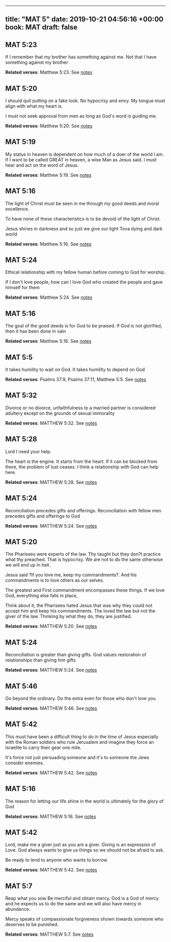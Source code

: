
---
title: "MAT 5"
date: 2019-10-21 04:56:16 +00:00
book: MAT
draft: false
---

## MAT 5:23

If I remember that my brother has something against me. Not that I have something against my brother

**Related verses**: Matthew 5:23. See [notes](https://my.bible.com/notes/3279759309131211390)


## MAT 5:20

I should quit putting on a fake look. No hypocrisy and envy. My tongue must align with what my heart is. 

I must not seek approval from men as long as God's word is guiding me.

**Related verses**: Matthew 5:20. See [notes](https://my.bible.com/notes/3279748229935915542)


## MAT 5:19

My status in heaven is dependent on how much of a doer of the world I am. If I want to be called GREAT in heaven, a wise Man as Jesus said. I must hear and act on the word of Jesus.

**Related verses**: Matthew 5:19. See [notes](https://my.bible.com/notes/3279747037864387079)


## MAT 5:16

The light of Christ must be seen in me through my good deeds and moral excellence.

To have none of these characteristics is to be devoid of the light of Christ. 

Jesus shines in darkness and so just we give our light Tova dying and dark world

**Related verses**: Matthew 5:16. See [notes](https://my.bible.com/notes/3279744112337347056)


## MAT 5:24

Ethical relationship with my fellow human before coming to God for worship.

If I don't love people, how can I love God who created the people and gave himself for them

**Related verses**: Matthew 5:24. See [notes](https://my.bible.com/notes/3107390716948242571)


## MAT 5:16

The goal of the good deeds is for God to be praised. If God is not glorified, then it has been done in vain

**Related verses**: Matthew 5:16. See [notes](https://my.bible.com/notes/3106336032883990983)


## MAT 5:5

It takes humility to wait on God. It takes humility to depend on God

**Related verses**: Psalms 37:9, Psalms 37:11, Matthew 5:5. See [notes](https://my.bible.com/notes/3060545608986911280)


## MAT 5:32

Divorce or no divorce, unfaithfulness to a married partner is considered adultery except on the grounds of sexual immorality

**Related verses**: MATTHEW 5:32. See [notes](https://my.bible.com/notes/2815532588734341796)


## MAT 5:28

Lord I need your help.

The heart is the engine. It starts from the heart. If it can be blocked from there, the problem of lust ceases. I think a relationship with God can help here.

**Related verses**: MATTHEW 5:28. See [notes](https://my.bible.com/notes/2815530583915750039)


## MAT 5:24

Reconciliation precedes gifts and offerings. Reconciliation with fellow men precedes gifts and offerings to God

**Related verses**: MATTHEW 5:24. See [notes](https://my.bible.com/notes/2815511436330787319)


## MAT 5:20

The Pharisees were experts of the law. Thy taught but they don?t practice what thy preached. That is hypocrisy. We are not to do the same otherwise we will end up in hell.

Jesus said ?If you love me, keep my commandments?. And his commandments is to love others as our selves. 

The greatest and First commandment encompasses these things. If we love God, everything else falls in place,

Think about it, the Pharisees hated Jesus that was why they could not accept him and keep his commandments. The loved the law but not the giver of the law. Thinking by what they do, they are justified.

**Related verses**: MATTHEW 5:20. See [notes](https://my.bible.com/notes/2815508834125865446)


## MAT 5:24

Reconciliation is greater than giving gifts. God values restoration of relationships than giving him gifts

**Related verses**: MATTHEW 5:24. See [notes](https://my.bible.com/notes/2745707981328605346)


## MAT 5:46

Go beyond the ordinary. Do the extra even for those who don't love you

**Related verses**: MATTHEW 5:46. See [notes](https://my.bible.com/notes/2694204361710232016)


## MAT 5:42

This must have been a difficult thing to do in the time of Jesus especially with the Roman soldiers who rule Jerusalem and imagine they force an Israelite to carry their gear one mile. 

It's force not just persuading someone and it's to someone the Jews consider enemies.

**Related verses**: MATTHEW 5:42. See [notes](https://my.bible.com/notes/2694203503429804493)


## MAT 5:16

The reason for letting our life shine in the world is ultimately for the glory of God

**Related verses**: MATTHEW 5:16. See [notes](https://my.bible.com/notes/2694197370686267822)


## MAT 5:42

Lord, make me a giver just as you are a giver. Giving is an expression of Love. God always wants to give us things so we should not be afraid to ask. 

Be ready to lend to anyone who wants to borrow

**Related verses**: MATTHEW 5:42. See [notes](https://my.bible.com/notes/2541784379270357511)


## MAT 5:7

Reap what you sow
Be merciful and obtain mercy. God is a God of mercy and he expects us to do the same and we will also have mercy in abundance.

Mercy speaks of compassionate forgiveness shown towards someone who deserves to be punished.

**Related verses**: MATTHEW 5:7. See [notes](https://my.bible.com/notes/2539035934059127784)

